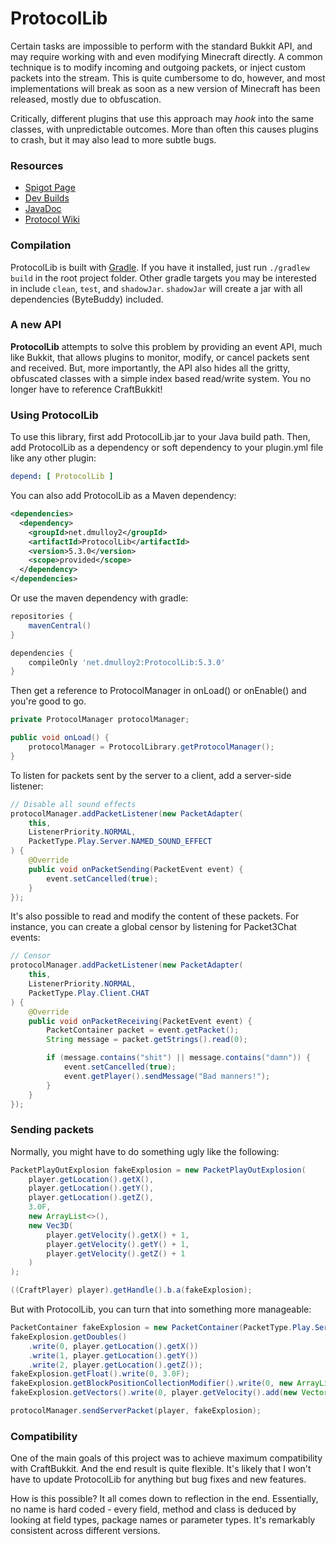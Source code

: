 # ProtocolLib

Certain tasks are impossible to perform with the standard Bukkit API, and may require
working with and even modifying Minecraft directly. A common technique is to modify incoming
and outgoing packets, or inject custom packets into the
stream. This is quite cumbersome to do, however, and most implementations will break
as soon as a new version of Minecraft has been released, mostly due to obfuscation.

Critically, different plugins that use this approach may _hook_ into the same classes,
with unpredictable outcomes. More than often this causes plugins to crash, but it may also
lead to more subtle bugs.

### Resources

* [Spigot Page](https://www.spigotmc.org/resources/protocollib.1997/)
* [Dev Builds](https://ci.dmulloy2.net/job/ProtocolLib)
* [JavaDoc](https://ci.dmulloy2.net/job/ProtocolLib/javadoc/index.html)
* [Protocol Wiki](https://minecraft.wiki/w/Minecraft_Wiki:Projects/wiki.vg_merge/Protocol)

### Compilation

ProtocolLib is built with [Gradle](https://gradle.org/). If you have it installed, just run
`./gradlew build` in the root project folder. Other gradle targets you may be interested in 
include `clean`, `test`, and `shadowJar`. `shadowJar` will create a jar with all dependencies
(ByteBuddy) included.

### A new API

__ProtocolLib__ attempts to solve this problem by providing an event API, much like Bukkit,
that allows plugins to monitor, modify, or cancel packets sent and received. But, more importantly,
the API also hides all the gritty, obfuscated classes with a simple index based read/write system.
You no longer have to reference CraftBukkit!

### Using ProtocolLib

To use this library, first add ProtocolLib.jar to your Java build path. Then, add ProtocolLib
as a dependency or soft dependency to your plugin.yml file like any other plugin:

````yml
depend: [ ProtocolLib ]
````

You can also add ProtocolLib as a Maven dependency:

````xml
<dependencies>
  <dependency>
    <groupId>net.dmulloy2</groupId>
    <artifactId>ProtocolLib</artifactId>
    <version>5.3.0</version>
    <scope>provided</scope>
  </dependency>
</dependencies>
````

Or use the maven dependency with gradle:

```gradle
repositories {
    mavenCentral()
}

dependencies {
    compileOnly 'net.dmulloy2:ProtocolLib:5.3.0'
}
```

Then get a reference to ProtocolManager in onLoad() or onEnable() and you're good to go.

````java
private ProtocolManager protocolManager;

public void onLoad() {
    protocolManager = ProtocolLibrary.getProtocolManager();
}
````

To listen for packets sent by the server to a client, add a server-side listener:

````java
// Disable all sound effects
protocolManager.addPacketListener(new PacketAdapter(
    this,
    ListenerPriority.NORMAL,
    PacketType.Play.Server.NAMED_SOUND_EFFECT
) {
    @Override
    public void onPacketSending(PacketEvent event) {
        event.setCancelled(true);
    }
});
````

It's also possible to read and modify the content of these packets. For instance, you can create a global
censor by listening for Packet3Chat events:

````java
// Censor
protocolManager.addPacketListener(new PacketAdapter(
    this,
    ListenerPriority.NORMAL,
    PacketType.Play.Client.CHAT
) {
    @Override
    public void onPacketReceiving(PacketEvent event) {
        PacketContainer packet = event.getPacket();
        String message = packet.getStrings().read(0);

        if (message.contains("shit") || message.contains("damn")) {
            event.setCancelled(true);
            event.getPlayer().sendMessage("Bad manners!");
        }
    }
});
````

### Sending packets

Normally, you might have to do something ugly like the following:

````java
PacketPlayOutExplosion fakeExplosion = new PacketPlayOutExplosion(
    player.getLocation().getX(),
    player.getLocation().getY(),
    player.getLocation().getZ(),
    3.0F,
    new ArrayList<>(),
    new Vec3D(
        player.getVelocity().getX() + 1,
        player.getVelocity().getY() + 1,
        player.getVelocity().getZ() + 1
    )
);

((CraftPlayer) player).getHandle().b.a(fakeExplosion);
````

But with ProtocolLib, you can turn that into something more manageable:

````java
PacketContainer fakeExplosion = new PacketContainer(PacketType.Play.Server.EXPLOSION);
fakeExplosion.getDoubles()
    .write(0, player.getLocation().getX())
    .write(1, player.getLocation().getY())
    .write(2, player.getLocation().getZ());
fakeExplosion.getFloat().write(0, 3.0F);
fakeExplosion.getBlockPositionCollectionModifier().write(0, new ArrayList<>());
fakeExplosion.getVectors().write(0, player.getVelocity().add(new Vector(1, 1, 1)));

protocolManager.sendServerPacket(player, fakeExplosion);
````

### Compatibility

One of the main goals of this project was to achieve maximum compatibility with CraftBukkit. And the end
result is quite flexible. It's likely that I won't have to update ProtocolLib for anything but bug fixes
and new features.

How is this possible? It all comes down to reflection in the end. Essentially, no name is hard coded -
every field, method and class is deduced by looking at field types, package names or parameter
types. It's remarkably consistent across different versions.
